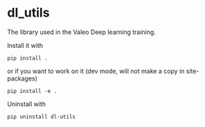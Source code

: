 # dl_utils
The library used in the Valeo Deep learning training.

Install it with
```
pip install .
```

or if you want to work on it (dev mode, will not make a copy in site-packages)
```
pip install -e .
```

Uninstall with 
```
pip uninstall dl-utils
```
